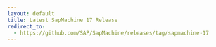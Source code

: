 ```yaml
---
layout: default
title: Latest SapMachine 17 Release
redirect_to:
  - https://github.com/SAP/SapMachine/releases/tag/sapmachine-17
---
```

